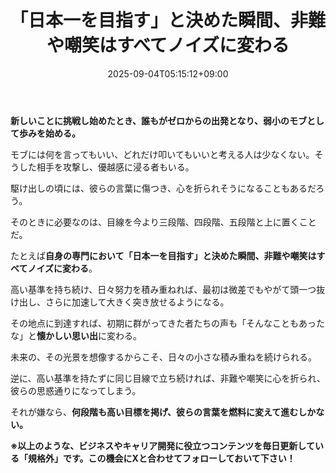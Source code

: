 ﻿---
title: "「日本一を目指す」と決めた瞬間、非難や嘲笑はすべてノイズに変わる"
date: 2025-09-04T05:15:12+09:00
draft: false
---

**新しいことに挑戦し始めたとき、誰もがゼロからの出発となり、弱小のモブとして歩みを始める。**

モブには何を言ってもいい、どれだけ叩いてもいいと考える人は少なくない。そうした相手を攻撃し、優越感に浸る者もいる。

駆け出しの頃には、彼らの言葉に傷つき、心を折られそうになることもあるだろう。

そのときに必要なのは、目線を今より三段階、四段階、五段階と上に置くことだ。

たとえば**自身の専門において「日本一を目指す」と決めた瞬間、非難や嘲笑はすべてノイズに変わる**。

高い基準を持ち続け、日々努力を積み重ねれば、最初は微差でもやがて頭一つ抜け出し、さらに加速して大きく突き放せるようになる。

その地点に到達すれば、初期に群がってきた者たちの声も「そんなこともあったな」と**懐かしい思い出**に変わる。

未来の、その光景を想像するからこそ、日々の小さな積み重ねを続けられる。

逆に、高い基準を持たずに同じ目線で立ち続ければ、非難や嘲笑に心を折られ、彼らの思惑通りになってしまう。

それが嫌なら、**何段階も高い目標を掲げ、彼らの言葉を燃料に変えて進むしかない。**



**※以上のような、ビジネスやキャリア開発に役立つコンテンツを毎日更新している「規格外」です。この機会にXと合わせてフォローしておいて下さい！**
